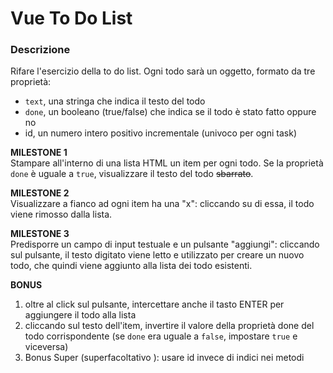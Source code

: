 # Vue To Do List

### Descrizione
Rifare l'esercizio della to do list.
Ogni todo sarà un oggetto, formato da tre proprietà:
- `text`, una stringa che indica il testo del todo
- `done`, un booleano (true/false) che indica se il todo è stato fatto oppure no
- id, un numero intero positivo incrementale  (univoco per ogni task)

**MILESTONE 1**  
Stampare all'interno di una lista HTML un item per ogni todo.
Se la proprietà `done` è uguale a `true`, visualizzare il testo del todo ~~sbarrato~~.

**MILESTONE 2**  
Visualizzare a fianco ad ogni item ha una "x": cliccando su di essa, il todo viene rimosso dalla lista.

**MILESTONE 3**  
Predisporre un campo di input testuale e un pulsante "aggiungi": cliccando sul pulsante, il testo digitato viene letto e utilizzato per creare un nuovo todo, che quindi viene aggiunto alla lista dei todo esistenti.

**BONUS**  
1. oltre al click sul pulsante, intercettare anche il tasto ENTER per aggiungere il todo alla lista
2. cliccando sul testo dell'item, invertire il valore della proprietà done del todo corrispondente (se `done` era uguale a `false`, impostare `true` e viceversa)
3. Bonus Super (superfacoltativo ): usare id invece di indici nei metodi

